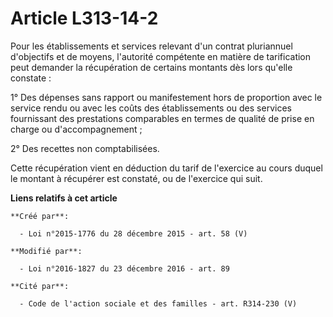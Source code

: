# Article L313-14-2

Pour les établissements et services relevant d'un contrat pluriannuel d'objectifs et de moyens, l'autorité compétente en
matière de tarification peut demander la récupération de certains montants dès lors qu'elle constate : 

1° Des dépenses sans rapport ou manifestement hors de proportion avec le service rendu ou avec les coûts des établissements
ou des services fournissant des prestations comparables en termes de qualité de prise en charge ou d'accompagnement ; 

2° Des recettes non comptabilisées.

Cette récupération vient en déduction du tarif de l'exercice au cours  duquel le montant à récupérer est constaté, ou de
l'exercice qui suit.

**Liens relatifs à cet article**

	**Créé par**:

	  - Loi n°2015-1776 du 28 décembre 2015 - art. 58 (V)

	**Modifié par**:

	  - Loi n°2016-1827 du 23 décembre 2016 - art. 89

	**Cité par**:

	  - Code de l'action sociale et des familles - art. R314-230 (V)
